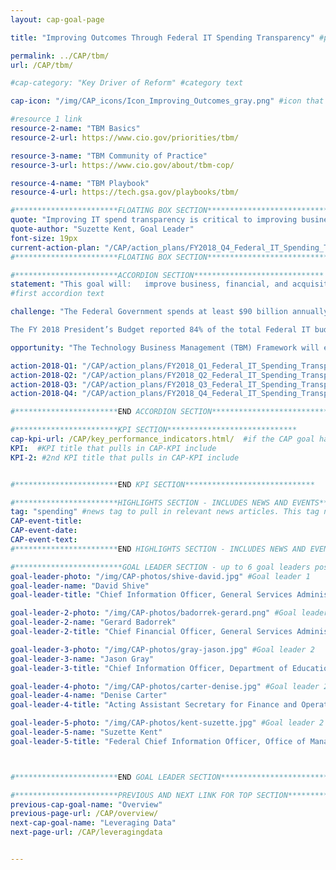 ```yaml
---
layout: cap-goal-page

title: "Improving Outcomes Through Federal IT Spending Transparency" #page title

permalink: ../CAP/tbm/
url: /CAP/tbm/

#cap-category: "Key Driver of Reform" #category text

cap-icon: "/img/CAP_icons/Icon_Improving_Outcomes_gray.png" #icon that appears next to title

#resource 1 link
resource-2-name: "TBM Basics"
resource-2-url: https://www.cio.gov/priorities/tbm/

resource-3-name: "TBM Community of Practice"
resource-3-url: https://www.cio.gov/about/tbm-cop/

resource-4-name: "TBM Playbook"
resource-4-url: https://tech.gsa.gov/playbooks/tbm/

#***********************FLOATING BOX SECTION*****************************
quote: "Improving IT spend transparency is critical to improving business end-to-end, from the idea to the acquisition to what we actually deliver." #appears in the gray text box
quote-author: "Suzette Kent, Goal Leader"
font-size: 19px
current-action-plan: "/CAP/action_plans/FY2018_Q4_Federal_IT_Spending_Transparency.pdf"
#***********************FLOATING BOX SECTION*****************************

#***********************ACCORDION SECTION*****************************
statement: "This goal will:   improve business, financial, and acquisition outcomes; enable Federal executives to make data-driven decisions and analyze trade-offs between cost, quality, and value of IT investments; reduce agency burden for reporting IT budget, spend, and performance data by automating the use of authoritative data sources; and enable IT benchmarking across Federal Government agencies and with other public and private sector organizations."
#first accordion text

challenge: "The Federal Government spends at least $90 billion annually on IT, and Federal executives have long known they could better manage that spending with increased visibility and more accurate data. Congress and taxpayers have pressed for better information about how Federal IT dollars are spent and the return on that investment.

The FY 2018 President’s Budget reported 84% of the total Federal IT budget categorized as “other,” as opposed to being clearly tied to a specific IT category of spend. This lack of granularity makes it difficult to baseline Federal investments and show the public whether Government is spending taxpayer dollars effectively in order to drive the large scale change needed to improve business transformation and citizen services. In the spring of 2017, Office of Management and Budget guidance called on agencies to begin adopting elements of the Technology Business Management framework - an open source standard for IT costs. This will provide more granularity in IT spend based upon a taxonomy broadly accepted across both private and public sector organizations." #second accordion text

opportunity: "The Technology Business Management (TBM) Framework will enable the Federal Government to:   run IT like a business; drive innovation and business transformation; improve services to citizens; add cost transparency; and increase accountability to taxpayers. " #third accordion text

action-2018-Q1: "/CAP/action_plans/FY2018_Q1_Federal_IT_Spending_Transparency.pdf"
action-2018-Q2: "/CAP/action_plans/FY2018_Q2_Federal_IT_Spending_Transparency.pdf"
action-2018-Q3: "/CAP/action_plans/FY2018_Q3_Federal_IT_Spending_Transparency.pdf"
action-2018-Q4: "/CAP/action_plans/FY2018_Q4_Federal_IT_Spending_Transparency.pdf"

#***********************END ACCORDION SECTION*****************************

#***********************KPI SECTION*****************************
cap-kpi-url: /CAP/key_performance_indicators.html/  #if the CAP goal has a KPI, it will appear as a button under the title. The button links to the KPI accordion section
KPI:  #KPI title that pulls in CAP-KPI include
KPI-2: #2nd KPI title that pulls in CAP-KPI include


#***********************END KPI SECTION*****************************

#***********************HIGHLIGHTS SECTION - INCLUDES NEWS AND EVENTS*****************************
tag: "spending" #news tag to pull in relevant news articles. This tag needs to be included in the "post" front matter
CAP-event-title:
CAP-event-date:
CAP-event-text:
#***********************END HIGHLIGHTS SECTION - INCLUDES NEWS AND EVENTS*****************************

#************************GOAL LEADER SECTION - up to 6 goal leaders possible by creating up to 6 sections below***************************
goal-leader-photo: "/img/CAP-photos/shive-david.jpg" #Goal leader 1
goal-leader-name: "David Shive"
goal-leader-title: "Chief Information Officer, General Services Administration"

goal-leader-2-photo: "/img/CAP-photos/badorrek-gerard.png" #Goal leader 2
goal-leader-2-name: "Gerard Badorrek"
goal-leader-2-title: "Chief Financial Officer, General Services Administration"

goal-leader-3-photo: "/img/CAP-photos/gray-jason.jpg" #Goal leader 2
goal-leader-3-name: "Jason Gray"
goal-leader-3-title: "Chief Information Officer, Department of Education"

goal-leader-4-photo: "/img/CAP-photos/carter-denise.jpg" #Goal leader 2
goal-leader-4-name: "Denise Carter"
goal-leader-4-title: "Acting Assistant Secretary for Finance and Operations, Department of Education"

goal-leader-5-photo: "/img/CAP-photos/kent-suzette.jpg" #Goal leader 2
goal-leader-5-name: "Suzette Kent"
goal-leader-5-title: "Federal Chief Information Officer, Office of Management and Budget"



#***********************END GOAL LEADER SECTION*****************************8

#***********************PREVIOUS AND NEXT LINK FOR TOP SECTION*****************************8
previous-cap-goal-name: "Overview"
previous-page-url: /CAP/overview/
next-cap-goal-name: "Leveraging Data"
next-page-url: /CAP/leveragingdata


---  
```

